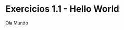 # Exercicios 1.1 - Hello World

[Ola Mundo](https://github.com/tryber/csharp-001-exercicio-ola-mundo/pull/44)